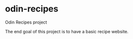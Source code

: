 # odin-recipes
Odin Recipes project

The end goal of this project is to have a basic recipe website.